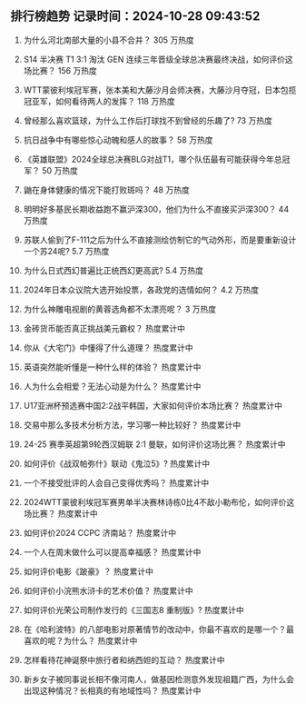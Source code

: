 
## 排行榜趋势 记录时间：2024-10-28 09:43:52
  
  1. 为什么河北南部大量的小县不合并？ 305 万热度
    
  2. S14 半决赛 T1 3:1 淘汰 GEN 连续三年晋级全球总决赛最终决战，如何评价这场比赛？ 156 万热度
    
  3. WTT蒙彼利埃冠军赛，张本美和大藤沙月会师决赛，大藤沙月夺冠，日本包揽冠亚军，如何看待两人的发挥？ 118 万热度
    
  4. 曾经那么喜欢篮球，为什么工作后打球找不到曾经的乐趣了? 73 万热度
    
  5. 抗日战争中有哪些惊心动魄和感人的故事？ 58 万热度
    
  6. 《英雄联盟》2024全球总决赛BLG对战T1，哪个队伍最有可能获得今年总冠军？ 50 万热度
    
  7. 鼬在身体健康的情况下能打败斑吗？ 48 万热度
    
  8. 明明好多基民长期收益跑不赢沪深300，他们为什么不直接买沪深300？ 44 万热度
    
  9. 苏联人偷到了F-111之后为什么不直接测绘仿制它的气动外形，而是要重新设计一个苏24呢? 5.7 万热度
    
  10. 为什么日式西幻普遍比正统西幻更高武? 5.4 万热度
    
  11. 2024年日本众议院大选开始投票，各政党的选情如何？ 4.2 万热度
    
  12. 为什么神雕电视剧的黄蓉选角都不太漂亮呢？ 3 万热度
    
  13. 金砖货币能否真正挑战美元霸权？ 热度累计中
    
  14. 你从《大宅门》中懂得了什么道理？ 热度累计中
    
  15. 英语突然能听懂是一种什么样的体验？ 热度累计中
    
  16. 人为什么会相爱？无法心动是为什么？ 热度累计中
    
  17. U17亚洲杯预选赛中国2:2战平韩国，大家如何评价本场比赛？ 热度累计中
    
  18. 交易中那么多技术分析方法，学习哪一种比较好？ 热度累计中
    
  19. 24-25 赛季英超第9轮西汉姆联 2:1 曼联，如何评价这场比赛？ 热度累计中
    
  20. 如何评价《战双帕弥什》联动《鬼泣5》? 热度累计中
    
  21. 一个不接受批评的人会自己变得优秀吗？ 热度累计中
    
  22. 2024WTT蒙彼利埃冠军赛男单半决赛林诗栋0比4不敌小勒布伦，如何评价这场比赛？ 热度累计中
    
  23. 如何评价2024 CCPC 济南站？ 热度累计中
    
  24. 一个人在周末做什么可以提高幸福感？ 热度累计中
    
  25. 如何评价电影《跛豪》？ 热度累计中
    
  26. 如何评价小浣熊水浒卡的艺术价值？ 热度累计中
    
  27. 如何评价光荣公司制作发行的《三国志8 重制版》? 热度累计中
    
  28. 在《哈利波特》的八部电影对原著情节的改动中，你最不喜欢的是哪一个？最喜欢的呢？为什么？ 热度累计中
    
  29. 怎样看待花神诞祭中旅行者和纳西妲的互动？ 热度累计中
    
  30. 新乡女子被同事说长相不像河南人，做基因检测意外发现祖籍广西，为什么会出现这种情况？长相真的有地域性吗？ 热度累计中
    